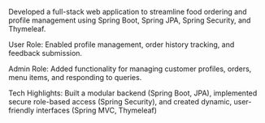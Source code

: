  Developed a full-stack web application to streamline food ordering and profile management using Spring
 Boot, Spring JPA, Spring Security, and Thymeleaf.
 
 User Role: Enabled profile management, order history tracking, and feedback submission.
 
 Admin Role: Added functionality for managing customer profiles, orders, menu items, and responding to
 queries.
 
 Tech Highlights: Built a modular backend (Spring Boot, JPA), implemented secure role-based access
 (Spring Security), and created dynamic, user-friendly interfaces (Spring MVC, Thymeleaf)
